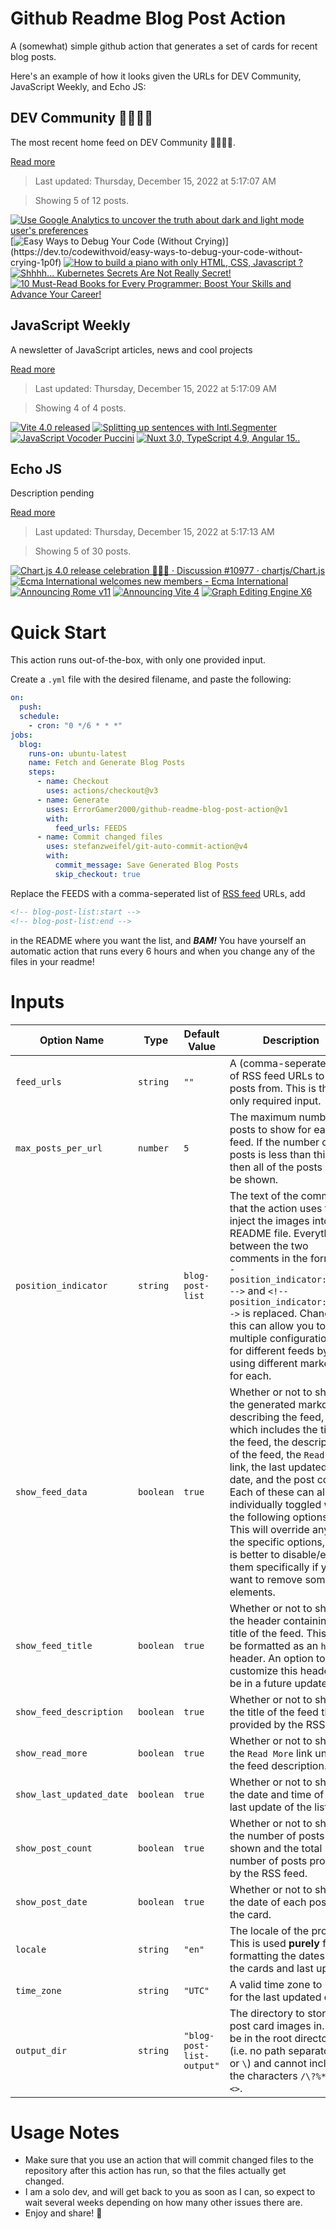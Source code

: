 # Github Readme Blog Post Action

A (somewhat) simple github action that generates a set of cards for recent blog posts.

Here's an example of how it looks given the URLs for DEV Community, JavaScript Weekly, and Echo JS:

<!-- post-list:start -->
## DEV Community 👩‍💻👨‍💻

The most recent home feed on DEV Community 👩‍💻👨‍💻.

[Read more](https://dev.to)
> Last updated: Thursday, December 15, 2022 at 5:17:07 AM

> Showing 5 of 12 posts.

[![Use Google Analytics to uncover the truth about dark and light mode user's preferences](https://raw.githubusercontent.com/ErrorGamer2000/github-readme-blog-post-action/main/generated_files/DEV_Community_👩‍💻👨‍💻/Use_Google_Analytics_to_uncover_the_truth_about_dark_and_light_mode_user's_preferences.svg)](https://dev.to/alex_barashkov/use-google-analytics-to-uncover-the-truth-about-dark-and-light-mode-users-preferences-46po)
[![Easy Ways to Debug Your Code (Without Crying)](https://raw.githubusercontent.com/ErrorGamer2000/github-readme-blog-post-action/main/generated_files/DEV_Community_👩‍💻👨‍💻/Easy_Ways_to_Debug_Your_Code_(Without_Crying).svg)](https://dev.to/codewithvoid/easy-ways-to-debug-your-code-without-crying-1p0f)
[![How to build a piano with only HTML, CSS, Javascript ?](https://raw.githubusercontent.com/ErrorGamer2000/github-readme-blog-post-action/main/generated_files/DEV_Community_👩‍💻👨‍💻/How_to_build_a_piano_with_only_HTML__CSS__Javascript__.svg)](https://dev.to/lotfijb/how-to-create-a-piano-with-only-html-css-javascript--3lk3)
[![Shhhh... Kubernetes Secrets Are Not Really Secret!](https://raw.githubusercontent.com/ErrorGamer2000/github-readme-blog-post-action/main/generated_files/DEV_Community_👩‍💻👨‍💻/Shhhh..._Kubernetes_Secrets_Are_Not_Really_Secret!.svg)](https://dev.to/oktadev/shhhh-kubernetes-secrets-are-not-really-secret-3h38)
[![10 Must-Read Books for Every Programmer: Boost Your Skills and Advance Your Career!](https://raw.githubusercontent.com/ErrorGamer2000/github-readme-blog-post-action/main/generated_files/DEV_Community_👩‍💻👨‍💻/10_Must-Read_Books_for_Every_Programmer__Boost_Your_Skills_and_Advance_Your_Career!.svg)](https://dev.to/acromondx/10-must-read-books-for-every-programmer-boost-your-skills-and-advance-your-career-39p7)


## JavaScript Weekly

A newsletter of JavaScript articles, news and cool projects

[Read more](https://javascriptweekly.com/)
> Last updated: Thursday, December 15, 2022 at 5:17:09 AM

> Showing 4 of 4 posts.

[![Vite 4.0 released](https://raw.githubusercontent.com/ErrorGamer2000/github-readme-blog-post-action/main/generated_files/JavaScript_Weekly/Vite_4.0_released.svg)](https://javascriptweekly.com/issues/618)
[![Splitting up sentences with Intl.Segmenter](https://raw.githubusercontent.com/ErrorGamer2000/github-readme-blog-post-action/main/generated_files/JavaScript_Weekly/Splitting_up_sentences_with_Intl.Segmenter.svg)](https://javascriptweekly.com/issues/617)
[![JavaScript Vocoder Puccini](https://raw.githubusercontent.com/ErrorGamer2000/github-readme-blog-post-action/main/generated_files/JavaScript_Weekly/JavaScript_Vocoder_Puccini.svg)](https://javascriptweekly.com/issues/616)
[![Nuxt 3.0, TypeScript 4.9, Angular 15..](https://raw.githubusercontent.com/ErrorGamer2000/github-readme-blog-post-action/main/generated_files/JavaScript_Weekly/Nuxt_3.0__TypeScript_4.9__Angular_15...svg)](https://javascriptweekly.com/issues/615)


## Echo JS

Description pending

[Read more](
http://www.echojs.com
)
> Last updated: Thursday, December 15, 2022 at 5:17:13 AM

> Showing 5 of 30 posts.

[![Chart.js 4.0 release celebration 🥳👏🎉 · Discussion #10977 · chartjs/Chart.js](https://raw.githubusercontent.com/ErrorGamer2000/github-readme-blog-post-action/main/generated_files/_Echo_JS_/Chart.js_4.0_release_celebration_🥳👏🎉_·_Discussion__10977_·_chartjs_Chart.js.svg)](https://github.com/chartjs/Chart.js/discussions/10977)
[![Ecma International welcomes new members - Ecma International](https://raw.githubusercontent.com/ErrorGamer2000/github-readme-blog-post-action/main/generated_files/_Echo_JS_/Ecma_International_welcomes_new_members_-_Ecma_International.svg)](https://www.ecma-international.org/news/ecma-international-welcomes-new-members-6/)
[![Announcing Rome v11](https://raw.githubusercontent.com/ErrorGamer2000/github-readme-blog-post-action/main/generated_files/_Echo_JS_/Announcing_Rome_v11.svg)](
https://rome.tools/blog/2022/12/06/rome11/
)
[![Announcing Vite 4](https://raw.githubusercontent.com/ErrorGamer2000/github-readme-blog-post-action/main/generated_files/_Echo_JS_/Announcing_Vite_4.svg)](https://vitejs.dev/blog/announcing-vite4)
[![Graph Editing Engine X6](https://raw.githubusercontent.com/ErrorGamer2000/github-readme-blog-post-action/main/generated_files/_Echo_JS_/Graph_Editing_Engine_X6.svg)](https://medium.com/@newbyvector/graph-editing-engine-x6-b5dd3deb0a0a)


<!-- post-list:end -->

# Quick Start

This action runs out-of-the-box, with only one provided input.

Create a `.yml` file with the desired filename, and paste the following:

```yml
on:
  push:
  schedule:
    - cron: "0 */6 * * *"
jobs:
  blog:
    runs-on: ubuntu-latest
    name: Fetch and Generate Blog Posts
    steps:
      - name: Checkout
        uses: actions/checkout@v3
      - name: Generate
        uses: ErrorGamer2000/github-readme-blog-post-action@v1
        with:
          feed_urls: FEEDS
      - name: Commit changed files
        uses: stefanzweifel/git-auto-commit-action@v4
        with:
          commit_message: Save Generated Blog Posts
          skip_checkout: true
```

Replace the FEEDS with a comma-seperated list of [RSS feed](https://rss.com/blog/how-do-rss-feeds-work/) URLs, add

```md
<!-- blog-post-list:start -->
<!-- blog-post-list:end -->
```

in the README where you want the list, and **_BAM!_** You have yourself an automatic action that runs every 6 hours and when you change any of the files in your readme!

# Inputs

<table>
  <thead>
    <tr>
      <th>Option Name</th>
      <th>Type</th>
      <th>Default Value</th>
      <th>Description</th>
    </tr>
  </thead>
  <tbody>
    <tr>
      <td><code>feed_urls</code></td>
      <td><code>string</code></td>
      <td><code>""</code></td>
      <td>A (comma-seperated) list of RSS feed URLs to load posts from. This is the only required input.</td>
    </tr>
    <tr>
      <td><code>max_posts_per_url</code></td>
      <td><code>number</code></td>
      <td><code>5</code></td>
      <td>The maximum number of posts to show for each feed. If the number of posts is less than this, then all of the posts will be shown.</td>
    </tr>
    <tr>
      <td><code>position_indicator</code></td>
      <td><code>string</code></td>
      <td><code>blog-post-list</code></td>
      <td>The text of the comments that the action uses to inject the images into the README file. Everything between the two comments in the form <code>&lt;!-- position_indicator:start --&gt;</code> and <code>&lt;!-- position_indicator:end --&gt;</code> is replaced. Changing this can allow you to use multiple configurations for different feeds by using different markers for each.</td>
    </tr>
    <tr>
      <td><code>show_feed_data</code></td>
      <td><code>boolean</code></td>
      <td><code>true</code></td>
      <td>Whether or not to show the generated markdown describing the feed, which includes the title of the feed, the description of the feed, the <code>Read More</code> link, the last updated date, and the post count. Each of these can also be individually toggled with the following options. This will override any of the specific options, so it is better to disable/enable them specifically if you want to remove some elements.</td>
    </tr>
    <tr>
      <td><code>show_feed_title</code></td>
      <td><code>boolean</code></td>
      <td><code>true</code></td>
      <td>Whether or not to show the header containing the title of the feed. This will be formatted as an <code>h2</code> header. An option to customize this header will be in a future update.</td>
    </tr>
    <tr>
      <td><code>show_feed_description</code></td>
      <td><code>boolean</code></td>
      <td><code>true</code></td>
      <td>Whether or not to show the title of the feed that is provided by the RSS feed.</td>
    </tr>
    <tr>
      <td><code>show_read_more</code></td>
      <td><code>boolean</code></td>
      <td><code>true</code></td>
      <td>Whether or not to show the <code>Read More</code> link under the feed description.</td>
    </tr>
    <tr>
      <td><code>show_last_updated_date</code></td>
      <td><code>boolean</code></td>
      <td><code>true</code></td>
      <td>Whether or not to show the date and time of the last update of the list.</td>
    </tr>
    <tr>
      <td><code>show_post_count</code></td>
      <td><code>boolean</code></td>
      <td><code>true</code></td>
      <td>Whether or not to show the number of posts shown and the total number of posts provided by the RSS feed.</td>
    </tr>
    <tr>
      <td><code>show_post_date</code></td>
      <td><code>boolean</code></td>
      <td><code>true</code></td>
      <td>Whether or not to show the date of each post on the card.</td>
    </tr>
    <tr>
      <td><code>locale</code></td>
      <td><code>string</code></td>
      <td><code>"en"</code></td>
      <td>The locale of the project. This is used <strong>purely</strong> for formatting the dates of the cards and last update.</td>
    </tr>
    <tr>
      <td><code>time_zone</code></td>
      <td><code>string</code></td>
      <td><code>"UTC"</code></td>
      <td>A valid time zone to use for the last updated date.</td>
    </tr>
    <tr>
      <td><code>output_dir</code></td>
      <td><code>string</code></td>
      <td><code>"blog-post-list-output"</code></td>
      <td>The directory to store the post card images in. Must be in the root directory (i.e. no path separators <code>/</code> or <code>\</code>) and cannot include the characters <code>/\?%*:|"&lt;&gt;</code>.</td>
    </tr>
<!--
    <tr>
      <td><code></code></td>
      <td><cde></cde></td>
      <td><code></code></td>
      <td></td>
    </tr>
-->
  </tbody>
</table>

# Usage Notes

- Make sure that you use an action that will commit changed files to the repository after this action has run, so that the files actually get changed.
- I am a solo dev, and will get back to you as soon as I can, so expect to wait several weeks depending on how many other issues there are.
- Enjoy and share! 🤗
